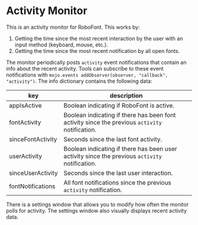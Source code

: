 # Activity Monitor

This is an activity monitor for RoboFont. This works by:

1. Getting the time since the most recent interaction by the user with an input method (keyboard, mouse, etc.).
2. Getting the time since the most recent notification by all open fonts.

The monitor periodically posts `activity` event notifications that contain an info about the recent activity. Tools can subscribe to these event notifications with `mojo.events addObserver(observer, "callback", "activity")`. The info dictionary contains the following data:

| key | description |
| --- | ----------- |
| appIsActive| Boolean indicating if RoboFont is active. |
| fontActivity | Boolean indicating if there has been font activity since the previous `activity` notification. |
| sinceFontActivity | Seconds since the last font activity. |
| userActivity | Boolean indicating if there has been user activity since the previous `activity` notification. |
| sinceUserActivity | Seconds since the last user interaction. |
| fontNotifications | All font notifications since the previous `activity` notification. |

There is a settings window that allows you to modify how often the monitor polls for activity. The settings window also visually displays recent activity data.